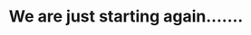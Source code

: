 <html>
  <head>
  <title>The Cyber monk</title>
  </head>
  <body>
  <center><h1>We are just starting again.......</h1></center>
  </body>
</html>
